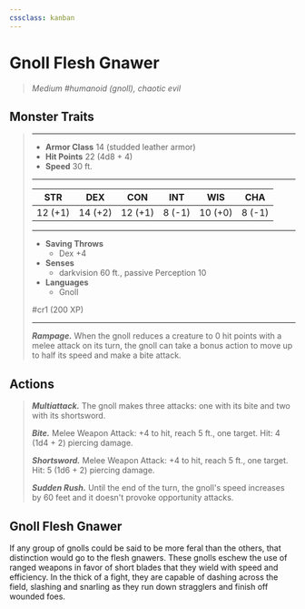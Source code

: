 ```yaml
---
cssclass: kanban
---
```


# Gnoll Flesh Gnawer
>*Medium #humanoid (gnoll), chaotic evil*
## Monster Traits
>___
>- **Armor Class** 14 (studded leather armor)
>- **Hit Points** 22 (4d8 + 4)
>- **Speed** 30 ft.
>___
>|STR|DEX|CON|INT|WIS|CHA|
>|:---:|:---:|:---:|:---:|:---:|:---:|
>|12 (+1)|14 (+2)|12 (+1)|8 (-1)|10 (+0)|8 (-1)|
>___
>- **Saving Throws**
>	 - Dex +4
>- **Senses**
>	 - darkvision 60 ft., passive Perception 10
>- **Languages**
>	 - Gnoll
>
> #cr1 (200 XP)
>___
>***Rampage.*** When the gnoll reduces a creature to 0 hit points with a melee attack on its turn, the gnoll can take a bonus action to move up to half its speed and make a bite attack.  
>
## Actions
>***Multiattack.*** The gnoll makes three attacks: one with its bite and two with its shortsword.  
>
>***Bite.*** Melee Weapon Attack: +4 to hit, reach 5 ft., one target. Hit: 4 (1d4 + 2) piercing damage.  
>
>***Shortsword.*** Melee Weapon Attack: +4 to hit, reach 5 ft., one target. Hit: 5 (1d6 + 2) piercing damage.  
>
>***Sudden Rush.*** Until the end of the turn, the gnoll's speed increases by 60 feet and it doesn't provoke opportunity attacks.
## Gnoll Flesh Gnawer
If any group of gnolls could be said to be more feral than the others, that distinction would go to the flesh gnawers. These gnolls eschew the use of ranged weapons in favor of short blades that they wield with speed and efficiency. In the thick of a fight, they are capable of dashing across the field, slashing and snarling as they run down stragglers and finish off wounded foes.